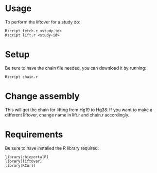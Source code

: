 # Usage
To perform the liftover for a study do:
```
Rscript fetch.r <study-id>
Rscript lift.r <study-id>
```

# Setup
Be sure to have the chain file needed, you can download it by running:
```
Rscript chain.r
```

# Change assembly
This will get the chain for lifting from Hg19 to Hg38.
If you want to make a different liftover, change name in lift.r and chain.r accordingly.

# Requirements
Be sure to have installed the R library required:
```
library(cbioportalR)
library(liftOver)
library(RCurl)

```

